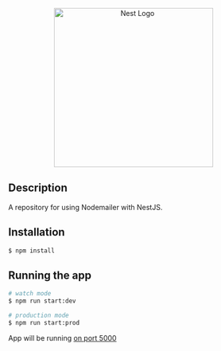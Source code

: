 <p align="center">
  <a href="http://nestjs.com/" target="blank"><img src="https://nestjs.com/img/logo_text.svg" width="320" alt="Nest Logo" /></a>
</p>

## Description

A repository for using Nodemailer with NestJS.

## Installation

```bash
$ npm install
```

## Running the app

```bash
# watch mode
$ npm run start:dev

# production mode
$ npm run start:prod
```

App will be running [on port 5000](http://localhost:5000/)
